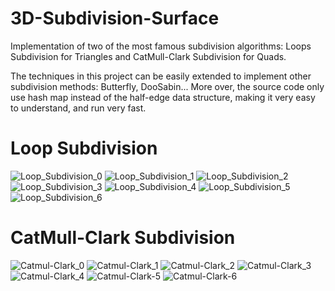 # 3D-Subdivision-Surface
Implementation of two of the most famous subdivision algorithms: Loops Subdivision for Triangles and CatMull-Clark Subdivision for Quads.

The techniques in this project can be easily extended to implement other subdivision methods: Butterfly, DooSabin... More over, the source code only use hash map instead of the half-edge data structure, making it very easy to understand, and run very fast.

# Loop Subdivision
![Loop_Subdivision_0](https://user-images.githubusercontent.com/93391908/140247603-b556cd3a-32d4-43ca-ab2d-c653c4b42a1e.png)
![Loop_Subdivision_1](https://user-images.githubusercontent.com/93391908/140247607-d773a067-560b-4818-88a3-9cda00d87282.png)
![Loop_Subdivision_2](https://user-images.githubusercontent.com/93391908/140247610-5eb45a58-5c2c-40df-9e61-ddcba8157580.png)
![Loop_Subdivision_3](https://user-images.githubusercontent.com/93391908/140247611-0325f994-348d-4fdf-bfa2-661a9ca51a78.png)
![Loop_Subdivision_4](https://user-images.githubusercontent.com/93391908/140247613-bb021331-0d1f-4be3-a03a-c3db6efd4d93.png)
![Loop_Subdivision_5](https://user-images.githubusercontent.com/93391908/140247615-35d52932-4b76-4f03-9a3f-c8e32e50c056.png)
![Loop_Subdivision_6](https://user-images.githubusercontent.com/93391908/140247620-4f681c9a-5859-49b0-b8f4-44bb49f37323.png)
# CatMull-Clark Subdivision
![Catmul-Clark_0](https://user-images.githubusercontent.com/93391908/140247653-452cdd56-af1d-4627-9419-aeb585f198c2.png)
![Catmul-Clark_1](https://user-images.githubusercontent.com/93391908/140247659-fc6ba14f-545a-438b-a74a-c3852342da09.png)
![Catmul-Clark_2](https://user-images.githubusercontent.com/93391908/140247664-d96bd410-2bd7-4dd4-8a7b-73a254b69853.png)
![Catmul-Clark_3](https://user-images.githubusercontent.com/93391908/140247670-2bc06ca8-5563-4f16-aa57-3d7ed7dcd806.png)
![Catmul-Clark_4](https://user-images.githubusercontent.com/93391908/140247674-7e44e8b6-c76b-4c31-bbbc-7c69ee7b72e3.png)
![Catmul-Clark-5](https://user-images.githubusercontent.com/93391908/140247706-651b15fa-6ec8-4b90-93db-7b78054aca08.png)
![Catmul-Clark-6](https://user-images.githubusercontent.com/93391908/140247707-98979f89-a464-48a3-866a-f5c49ce6dacb.png)
